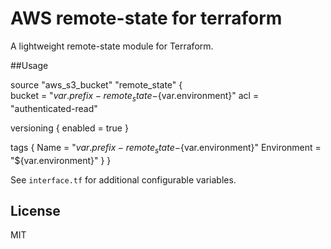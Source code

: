 # AWS remote-state for terraform
A lightweight remote-state module for Terraform.

##Usage

source "aws_s3_bucket" "remote_state" {                                   
  bucket = "${var.prefix}-remote_state-${var.environment}"
  acl    = "authenticated-read"

  versioning {
    enabled = true
  }

  tags {
    Name = "${var.prefix}-remote_state-${var.environment}"
    Environment = "${var.environment}"
  }
}

See `interface.tf` for additional configurable variables.

## License

MIT

